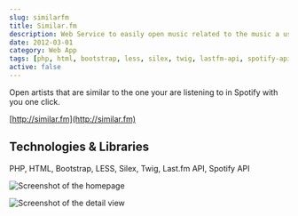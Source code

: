 ```yaml
---
slug: similarfm
title: Similar.fm
description: Web Service to easily open music related to the music a user is currently listening to in Spotify.
date: 2012-03-01
category: Web App
tags: [php, html, bootstrap, less, silex, twig, lastfm-api, spotify-api]
active: false
---
```


Open artists that are similar to the one your are listening to in Spotify with you one click.

[http://similar.fm](http://similar.fm)

## Technologies &amp; Libraries

PHP, HTML, Bootstrap, LESS, Silex, Twig, Last.fm API, Spotify API

![Screenshot of the homepage](/content/similarfm/similarfm-1.png)

![Screenshot of the detail view](/content/similarfm/similarfm-2.png)

